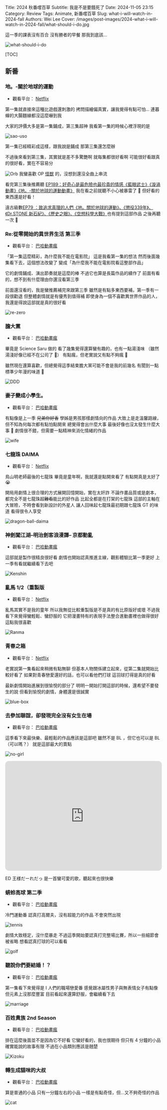 Title: 2024 秋番嚐百草
Subtitle: 我是不是要餓死了
Date: 2024-11-05 23:15
Category: Review
Tags: Animate, 新番嚐百草
Slug: what-i-will-watch-in-2024-fall
Authors: Wei Lee
Cover: /images/post-images/2024-what-i-will-watch-in-2024-fall/what-should-i-do.jpg

這一季的課表沒有百合
沒有勝者的早餐
那我到底該...

<!--more-->

![what-should-i-do](/images/post-images/2024-what-i-will-watch-in-2024-fall/what-should-i-do.jpg)

[TOC]

## 新番

### 地。-關於地球的運動
* 觀看平台： [Netflix](https://www.netflix.com/browse?jbv=81765022)

第一集就直接來這種比遊戲還刺激的
拷問描繪偏真實，讓我覺得有點可怕...
連暮蟬的大腸麵線都沒這麼嚇到我

大家的評價大多是第一集鋪成，第三集超神
我看第一集的時候心裡浮現的是

![sao-uso](/images/meme/sao-uso.jpg)

第一集已經精彩成這樣，跟我說是鋪成
那第三集還怎麼辦

不過後來看到第三集，其實就是差不多驚艷啊
就每集都很好看啊
可能很好看跟真的很好看，實在不容易分

![Orb](/images/post-images/2024-what-i-will-watch-in-2024-fall/Orb.jpg)
我蠻喜歡 OP [怪獣](https://www.youtube.com/watch?v=eZAocot63s8) 的，沒想到還沒全曲上串流

看完第三集後推薦聽 [EP189：好奇心是最危險也最珍貴的情感《藍眼武士》《漩渦動畫》《地。-關於地球的運動動畫》](https://neildrinkmilk.firstory.io/episodes/cm2aom2oe01bn01qxctrufiz5)
我在看之前就聽不小心被暴雷了 🥲
但好看的東西還是好看！

遠古級數[EP79 ：致追求真理的人們《地。關於地球的運動》、《懲役339年》、《Dr.STONE 新石紀》、《歷史之眼》、《空想科學大戰》](https://neildrinkmilk.firstory.io/episodes/ckp4q4hnutvp50831ljog9dpf)也有提到這部作品
之後再聽一次 👀

### Re:從零開始的異世界生活 第三季
* 觀看平台： [巴哈動畫瘋](https://ani.gamer.com.tw/animeVideo.php?sn=40260)

「第一集這麼精彩，為什麼我不能在電影院」
這是我看第一集的想法
然而後面幾集看下去，這個想法改變了
變成「為什麼我不能在電影院看這整部作品」

它的劇情鋪成、演出節奏就是這麼的棒
不過它也算是長篇作品的續作了
前面有看的，想不到有什麼理由你還沒看第三季

前面還沒看的，我是蠻推薦補完來跟第三季
雖然是有點多東西要補，第一季有一段很勸退
但整體劇情就是有優秀到值得補
即使身為一個不喜歡異世界作品的人，我還是得說這部就是真的很好看

![re-zero](/images/post-images/2024-what-i-will-watch-in-2024-fall/re-zero.jpg)


### 膽大黨
* 觀看平台： [巴哈動畫瘋](https://ani.gamer.com.tw/animeVideo.php?sn=40138)

畢竟是 Science Saru 做的
看了幾集覺得還算蠻有趣的，也有一點湯淺味
（雖然湯淺好像已經不在公司了 🥲）
有點瘋，但老實說又有點不夠瘋 🤪

雖然現在還算喜歡，但總覺得這季結束膽大黨可能不會是我的前幾名
有聞到一點標準少年漫的味道 🤔

![DDD](/images/post-images/2024-what-i-will-watch-in-2024-fall/DDD.jpg)

### 妻子變成小學生。
* 觀看平台： [巴哈動畫瘋](https://ani.gamer.com.tw/animeVideo.php?sn=40177)

有點像是上一季 ~~兄弟你好香~~ 學姊是男孩那樣劇情向的作品
大致上是走溫馨路線，但不知為何每次都有點怕點開來
總覺得會出什麼大事
最後好像也沒太發生什麼大事 🤔
劇情很不錯，但需要一點精神來消化情緒的作品

![wife](/images/post-images/2024-what-i-will-watch-in-2024-fall/wife.jpg)

### 七龍珠 DAIMA
* 觀看平台： [Netflix](https://www.netflix.com/browse?jbv=81943491)

鳥山明老師最後的七龍珠
畢竟是童年啊，我就還是點開來看了
有點開真是太好了 😭

開局用劇情上很合理的方式展開回憶開始，實在太奸詐
不論作畫品質或是劇本，都完全不是七龍珠超~~難看~~能比的好作品
比起全都是在打架的七龍珠
這部的主軸在大冒險，不時會看到新設計的外星人
讓人回味起七龍珠最初期跟七龍珠 GT 的味道
看得很令人享受

![dragon-ball-daima](/images/post-images/2024-what-i-will-watch-in-2024-fall/dragon-ball-daima.jpg)

### 神劍闖江湖–明治劍客浪漫譚– 京都動亂
* 觀看平台： [巴哈動畫瘋](https://ani.gamer.com.tw/animeVideo.php?sn=40140)

這部就是製作很精良很好看
劇情也開始認真推進主線，觀影體驗比第一季更好
上一季有看就繼續看下去吧

![Kenshin](/images/post-images/2024-what-i-will-watch-in-2024-fall/Kenshin.jpg)

### 亂馬 1/2（重製版
* 觀看平台： [Netflix](https://www.netflix.com/browse?jbv=81171925)

亂馬其實不是我的童年
所以我無從比較重製版是不是真的有比原版好或壞
不過我看下來覺得蠻輕鬆、蠻舒服的
它把漫畫特有的表現手法整合進動畫裡也做得很好
這點我很喜歡

![Ranma](/images/post-images/2024-what-i-will-watch-in-2024-fall/Ranma.jpg)

### 青春之箱
* 觀看平台： [Netflix](https://www.netflix.com/browse?jbv=81663323)

老實說第一集看起來稍微有點無聊
但基本人物關係建立起來，從第二集就開始比較好看了
如果對青春戀愛還好的話，也可以看他們打球
這羽球打得是真的好看

最新劇情開始進展到很愉悅的部分了
明明一開始打開這部的時候，還希望不要發生的說
但看到愉悅的劇情，身體還是很誠實

![blue-box](/images/post-images/2024-what-i-will-watch-in-2024-fall/blue-box.jpg)

### 去參加聯誼，卻發現完全沒有女生在場
* 觀看平台： [巴哈動畫瘋](https://ani.gamer.com.tw/animeVideo.php?sn=40154)

這季看下來最快樂、最輕鬆的作品應該是這部吧
雖然不是 BL ，但它也可以是 BL（可以嗎？）
就是這部最大的賣點

![no-girl](/images/post-images/2024-what-i-will-watch-in-2024-fall/no-girl.jpg)

<iframe style="border-radius:12px" src="https://open.spotify.com/embed/track/4JvqsyXsNOXu4gZ6Lej5m7?utm_source=generator" width="100%" height="352" frameBorder="0" allowfullscreen="" allow="autoplay; clipboard-write; encrypted-media; fullscreen; picture-in-picture" loading="lazy"></iframe>

ED 王様だーれだっ 是一首蠻可愛的歌，聽起來也很快樂

### 蜻蛉高球 第二季
* 觀看平台： [巴哈動畫瘋](https://ani.gamer.com.tw/animeVideo.php?sn=40158)

冷門運動番
認真打高爾夫，沒有超能力的作品
不會突然出現

![tennis](/images/post-images/2024-what-i-will-watch-in-2024-fall/tennis.jpg)

劇情大致穩定，沒什麼暴走
不過這季開始要認真打完整場比賽，所以一些細節會被省略
想看認真打球的可以看看

![golf](/images/post-images/2024-what-i-will-watch-in-2024-fall/golf.jpg)

### 聽說你們要結婚！？
* 觀看平台： [巴哈動畫瘋](https://ani.gamer.com.tw/animeVideo.php?sn=40135)

第一集看下來覺得是 I 人們的職場戀愛番
感覺跟冰屬性男子與無表情女子有點像
但元素上沒那麼豐富
目前看起來還算舒服，會繼續看下去

![marriage](/images/post-images/2024-what-i-will-watch-in-2024-fall/marriage.jpg)

### 百姓貴族 2nd Season
* 觀看平台： [巴哈動畫瘋](https://ani.gamer.com.tw/animeVideo.php?sn=40146)

排在這麼後面並不是因為它不好看
它蠻好看的，我也很期待
但只有 4 分鐘的小品確實能說的故事有限
不過在小品類別應該是翹楚

![Kizoku](/images/post-images/2024-what-i-will-watch-in-2024-fall/Kizoku.jpg)

### 轉生成貓咪的大叔
* 觀看平台： [巴哈動畫瘋](https://ani.gamer.com.tw/animeVideo.php?sn=40265)

算是普通的小品
只有一分鐘左右的小品
一樣是有點奇怪，但...又不夠奇怪的作品

![cat](/images/post-images/2024-what-i-will-watch-in-2024-fall/cat.jpg)
